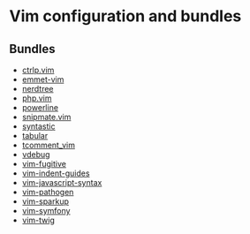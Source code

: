 Vim configuration and bundles
=======================================

Bundles
---------------------------------------
- [ctrlp.vim](https://github.com/kien/ctrlp.vim.git)
- [emmet-vim](https://github.com/mattn/emmet-vim.git)
- [nerdtree](https://github.com/scrooloose/nerdtree.git)
- [php.vim](https://github.com/StanAngeloff/php.vim)
- [powerline](https://github.com/Lokaltog/powerline)
- [snipmate.vim](https://github.com/msanders/snipmate.vim.git)
- [syntastic](https://github.com/scrooloose/syntastic.git)
- [tabular](https://github.com/godlygeek/tabular.git)
- [tcomment_vim](https://github.com/tomtom/tcomment_vim.git)
- [vdebug](https://github.com/joonty/vdebug.git)
- [vim-fugitive](https://github.com/tpope/vim-fugitive.git)
- [vim-indent-guides](https://github.com/nathanaelkane/vim-indent-guides.git)
- [vim-javascript-syntax](https://github.com/jelera/vim-javascript-syntax.git)
- [vim-pathogen](https://github.com/tpope/vim-pathogen.git)
- [vim-sparkup](https://github.com/tristen/vim-sparkup.git)
- [vim-symfony](https://github.com/docteurklein/vim-symfony.git)
- [vim-twig](https://github.com/evidens/vim-twig.git)
